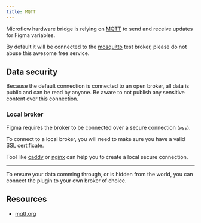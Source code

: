 ```yaml
---
title: MQTT
---
```


Microflow hardware bridge is relying on [MQTT](https://mqtt.org) to send and receive updates for Figma variables.

By default it will be connected to the [mosquitto](https://mosquitto.org/) test broker, please do not abuse this awesome free service.

## Data security

Because the default connection is connected to an open broker, all data is public and can be read by anyone. Be aware to not publish any sensitive content over this connection.

### Local broker
Figma requires the broker to be connected over a secure connection (`wss`).

To connect to a local broker, you will need to make sure you have a valid SSL certificate.

Tool like [caddy](https://hub.docker.com/_/caddy) or [nginx](https://hub.docker.com/_/nginx) can help you to create a local secure connection.

---

To ensure your data comming through, or is hidden from the world, you can connect the plugin to your own broker of choice.

## Resources

- [mqtt.org](https://mqtt.org/)
